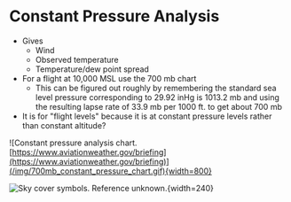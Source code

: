 # Constant Pressure Analysis

* Gives
  * Wind
  * Observed temperature
  * Temperature/dew point spread
* For a flight at 10,000 MSL use the 700 mb chart
  * This can be figured out roughly by remembering the standard sea level pressure corresponding to 29.92 inHg is 1013.2 mb and using the resulting lapse rate of 33.9 mb per 1000 ft. to get about 700 mb
* It is for "flight levels" because it is at constant pressure levels rather than constant altitude?

![Constant pressure analysis chart. [https://www.aviationweather.gov/briefing](https://www.aviationweather.gov/briefing)](/img/700mb_constant_pressure_chart.gif){width=800}

![Sky cover symbols. Reference unknown.](/img/sky_cover_symbols.gif){width=240}
